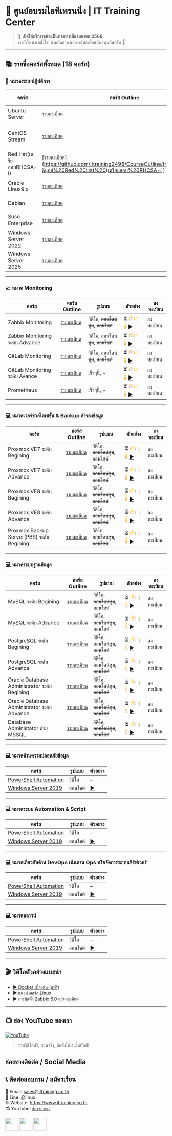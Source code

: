 # 🏫 ศูนย์อบรมไอทีเทรนนิ่ง | IT Training Center

> 📌 **เปิดให้บริการอย่างเป็นทางการเมื่อ เมษายน 2568**  
> เรายังใหม่ แต่ตั้งใจ! ฝากติดตาม และแชร์ต่อเพื่อสนับสนุนกันครับ 🙏

<!--
[![ผู้ติดตาม](https://img.shields.io/github/followers/ittraining2498?label=ผู้ติดตาม&logo=github&style=for-the-badge&color=brightgreen)](https://github.com/ittraining2498?tab=followers)
-->
---

## 📚 รายชื่อคอร์สทั้งหมด (18 คอร์ส)

### 🔧 หมวดระบบปฏิบัติการ

| คอร์ส | คอร์ส Outline | รูปแบบ | ตัวอย่าง | ลงทะเบียน |
|-------|--------|----------|----------|----------|
| Ubuntu Server | [รายละเอียด](https://github.com/ittraining2498/CourseOutline/tree/main/คอร์สลีนุกซ์%20Ubuntu%20Server) | วิดีโอ, ~~ออนไซต์~~| ⏳ <span style="color:orange">เร็ว ๆ นี้</span> [▶️](https://youtu.be/xxx) | ลงทะเบียน | 
| CentOS Stream | [รายละเอียด](../../../CourseOutline/tree/main/03_คอร์สลีนุกซ์%20CentOS%20Stream9) | วิดีโอ, ~~ออนไลน์ซูม~~, ~~ออนไซต์~~ | ⏳ <span style="color:orange">เร็ว ๆ นี้</span> [▶️](https://youtu.be/xxx) | ลงทะเบียน | 
| Red Hat(เตรียสอบRHCSA-I) | [รายละเอียด](https://github.com/ittraining2498/CourseOutline/tree/main/02_คอร์สลีนุกซ์%20Red%20Hat%20(เตรียมสอบ%20RHCSA-I ) | วิดีโอ, ~~ออนไซต์~~| ⏳ <span style="color:orange">เร็ว ๆ นี้</span> [▶️](https://youtu.be/xxx) | ลงทะเบียน | 
| Oracle Linux9.x | [รายละเอียด](../../../CourseOutline/tree/main/04_คอร์สลีนุกซ์%20Oracle%20Linux9.x) | เร็วๆนี้, - | ⏳ <span style="color:orange">เร็ว ๆ นี้</span> [▶️](https://youtu.be/xxx) | ลงทะเบียน | 
| Debian | [รายละเอียด](../../../CourseOutline/tree/main/04_คอร์สลีนุกซ์%20Oracle%20Linux9.x) | เร็วๆนี้, - | ⏳ <span style="color:orange">เร็ว ๆ นี้</span> [▶️](https://youtu.be/xxx) | ลงทะเบียน | 
| Suse Enterprise | [รายละเอียด](../../../CourseOutline/tree/main/04_คอร์สลีนุกซ์%20Oracle%20Linux9.x) | เร็วๆนี้, - | ⏳ <span style="color:orange">เร็ว ๆ นี้</span> [▶️](https://youtu.be/xxx) | ลงทะเบียน | 
| Windows Server 2022 | [รายละเอียด](../../../CourseOutline/tree/main/04_คอร์สลีนุกซ์%20Oracle%20Linux9.x) | เร็วๆนี้, - | ⏳ <span style="color:orange">เร็ว ๆ นี้</span> [▶️](https://youtu.be/xxx) | ลงทะเบียน | 
| Windows Server 2025 | [รายละเอียด](../../../CourseOutline/tree/main/04_คอร์สลีนุกซ์%20Oracle%20Linux9.x) | เร็วๆนี้, - | ⏳ <span style="color:orange">เร็ว ๆ นี้</span> [▶️](https://youtu.be/xxx) | ลงทะเบียน | 
---



### 📈 หมวด Monitoring 

| คอร์ส | คอร์ส Outline | รูปแบบ | ตัวอย่าง | ลงทะเบียน |
|-------|--------|----------|----------|----------|
| Zabbix Monitoring | [รายละเอียด](../../../CourseOutline/tree/main/04_คอร์สลีนุกซ์%20Oracle%20Linux9.x) | วิดีโอ, ~~ออนไลน์ซูม~~, ~~ออนไซต์~~ | ⏳ <span style="color:orange">เร็ว ๆ นี้</span> [▶️](https://youtu.be/xxx) | ลงทะเบียน |
| Zabbix Monitoring ระดับ Advance | [รายละเอียด](../../../CourseOutline/tree/main/04_คอร์สลีนุกซ์%20Oracle%20Linux9.x) | วิดีโอ, ~~ออนไลน์ซูม~~, ~~ออนไซต์~~ | ⏳ <span style="color:orange">เร็ว ๆ นี้</span> [▶️](https://youtu.be/xxx) | ลงทะเบียน |
| GitLab Monitoring | [รายละเอียด](../../../CourseOutline/tree/main/04_คอร์สลีนุกซ์%20Oracle%20Linux9.x) | วิดีโอ, ~~ออนไลน์ซูม~~, ~~ออนไซต์~~ | ⏳ <span style="color:orange">เร็ว ๆ นี้</span> [▶️](https://youtu.be/xxx) | ลงทะเบียน |
| GitLab Monitoring ระดับ Avance | [รายละเอียด](../../../CourseOutline/tree/main/04_คอร์สลีนุกซ์%20Oracle%20Linux9.x) | เร็วๆนี้, - | ⏳ <span style="color:orange">เร็ว ๆ นี้</span> [▶️](https://youtu.be/xxx) | ลงทะเบียน |
| Prometheus | [รายละเอียด](../../../CourseOutline/tree/main/04_คอร์สลีนุกซ์%20Oracle%20Linux9.x) | เร็วๆนี้, - | ⏳ <span style="color:orange">เร็ว ๆ นี้</span> [▶️](https://youtu.be/xxx) | ลงทะเบียน |


---

### 💻 หมวดเวอร์ชวลไลเซชั่น & Backup สำรองข้อมูล 

| คอร์ส | คอร์ส Outline | รูปแบบ | ตัวอย่าง | ลงทะเบียน |
|-------|--------|----------|----------|----------|
| Proxmox VE7 ระดับ Begining | [รายละเอียด](../../../CourseOutline/tree/main/04_คอร์สลีนุกซ์%20Oracle%20Linux9.x) | วิดีโอ, ~~ออนไลน์ซูม~~, ~~ออนไซต์~~ | ⏳ <span style="color:orange">เร็ว ๆ นี้</span> [▶️](https://youtu.be/xxx) | ลงทะเบียน |
| Proxmox VE7 ระดับ Advance | [รายละเอียด](../../../CourseOutline/tree/main/04_คอร์สลีนุกซ์%20Oracle%20Linux9.x) | วิดีโอ, ~~ออนไลน์ซูม~~, ~~ออนไซต์~~ | ⏳ <span style="color:orange">เร็ว ๆ นี้</span> [▶️](https://youtu.be/xxx) | ลงทะเบียน |
| Proxmox VE8 ระดับ Begining | [รายละเอียด](../../../CourseOutline/tree/main/04_คอร์สลีนุกซ์%20Oracle%20Linux9.x) | วิดีโอ, ~~ออนไลน์ซูม~~, ~~ออนไซต์~~ | ⏳ <span style="color:orange">เร็ว ๆ นี้</span> [▶️](https://youtu.be/xxx) | ลงทะเบียน |
| Proxmox VE8 ระดับ Advance | [รายละเอียด](../../../CourseOutline/tree/main/04_คอร์สลีนุกซ์%20Oracle%20Linux9.x) | วิดีโอ, ~~ออนไลน์ซูม~~, ~~ออนไซต์~~ | ⏳ <span style="color:orange">เร็ว ๆ นี้</span> [▶️](https://youtu.be/xxx) | ลงทะเบียน |
| Proxmox Backup Server(PBS) ระดับ Begining | [รายละเอียด](../../../CourseOutline/tree/main/04_คอร์สลีนุกซ์%20Oracle%20Linux9.x) | วิดีโอ, ~~ออนไลน์ซูม~~, ~~ออนไซต์~~ | ⏳ <span style="color:orange">เร็ว ๆ นี้</span> [▶️](https://youtu.be/xxx) | ลงทะเบียน |

---

### 💻 หมวดระบบฐานข้อมูล

| คอร์ส | คอร์ส Outline | รูปแบบ | ตัวอย่าง | ลงทะเบียน |
|-------|--------|----------|----------|----------|
| MySQL ระดับ Begining | [รายละเอียด](../../../CourseOutline/tree/main/04_คอร์สลีนุกซ์%20Oracle%20Linux9.x) | ~~วิดีโอ~~, ~~ออนไลน์ซูม~~, ~~ออนไซต์~~ | ⏳ <span style="color:orange">เร็ว ๆ นี้</span> [▶️](https://youtu.be/xxx) | ลงทะเบียน |
| MySQL ระดับ Advance | [รายละเอียด](../../../CourseOutline/tree/main/04_คอร์สลีนุกซ์%20Oracle%20Linux9.x) | ~~วิดีโอ~~, ~~ออนไลน์ซูม~~, ~~ออนไซต์~~ | ⏳ <span style="color:orange">เร็ว ๆ นี้</span> [▶️](https://youtu.be/xxx) | ลงทะเบียน |
| PostgreSQL ระดับ Begining | [รายละเอียด](../../../CourseOutline/tree/main/04_คอร์สลีนุกซ์%20Oracle%20Linux9.x) | ~~วิดีโอ~~, ~~ออนไลน์ซูม~~, ~~ออนไซต์~~ | ⏳ <span style="color:orange">เร็ว ๆ นี้</span> [▶️](https://youtu.be/xxx) | ลงทะเบียน |
| PostgreSQL ระดับ Advance | [รายละเอียด](../../../CourseOutline/tree/main/04_คอร์สลีนุกซ์%20Oracle%20Linux9.x) | ~~วิดีโอ~~, ~~ออนไลน์ซูม~~, ~~ออนไซต์~~ | ⏳ <span style="color:orange">เร็ว ๆ นี้</span> [▶️](https://youtu.be/xxx) | ลงทะเบียน |
| Oracle Database Administrator ระดับ Begining | [รายละเอียด](../../../CourseOutline/tree/main/04_คอร์สลีนุกซ์%20Oracle%20Linux9.x) | ~~วิดีโอ~~, ~~ออนไลน์ซูม~~, ~~ออนไซต์~~ | ⏳ <span style="color:orange">เร็ว ๆ นี้</span> [▶️](https://youtu.be/xxx) | ลงทะเบียน |
| Oracle Database Administrator ระดับ Advance | [รายละเอียด](../../../CourseOutline/tree/main/04_คอร์สลีนุกซ์%20Oracle%20Linux9.x) | ~~วิดีโอ~~, ~~ออนไลน์ซูม~~, ~~ออนไซต์~~ | ⏳ <span style="color:orange">เร็ว ๆ นี้</span> [▶️](https://youtu.be/xxx) | ลงทะเบียน |
| Database Administator ด้วย MSSQL | [รายละเอียด](../../../CourseOutline/tree/main/04_คอร์สลีนุกซ์%20Oracle%20Linux9.x) | ~~วิดีโอ~~, ~~ออนไลน์ซูม~~, ~~ออนไซต์~~ | ⏳ <span style="color:orange">เร็ว ๆ นี้</span> [▶️](https://youtu.be/xxx) | ลงทะเบียน |
---

### 💻 หมวดด้านความปลอดภัยข้อมูล

| คอร์ส | รูปแบบ | ตัวอย่าง |
|-------|--------|----------|
| [PowerShell Automation](./courses/powershell/README.md) | วิดีโอ | – |
| [Windows Server 2019](./courses/windows/README.md) | ออนไซต์ | [▶️](https://youtu.be/xxx) |

---

### 💻 หมวดระบบ Automation & Script

| คอร์ส | รูปแบบ | ตัวอย่าง |
|-------|--------|----------|
| [PowerShell Automation](./courses/powershell/README.md) | วิดีโอ | – |
| [Windows Server 2019](./courses/windows/README.md) | ออนไซต์ | [▶️](https://youtu.be/xxx) |

---

### 💻 หมวดเกี่ยวกับด้าน DevOps เน้นดาน Ops หรือจัดการระบบเซิร์ฟเวอร์

| คอร์ส | รูปแบบ | ตัวอย่าง |
|-------|--------|----------|
| [PowerShell Automation](./courses/powershell/README.md) | วิดีโอ | – |
| [Windows Server 2019](./courses/windows/README.md) | ออนไซต์ | [▶️](https://youtu.be/xxx) |

---

### 💻 หมวดคลาวน์

| คอร์ส | รูปแบบ | ตัวอย่าง |
|-------|--------|----------|
| [PowerShell Automation](./courses/powershell/README.md) | วิดีโอ | – |
| [Windows Server 2019](./courses/windows/README.md) | ออนไซต์ | [▶️](https://youtu.be/xxx) |

---


## 🎬 วิดีโอตัวอย่างแนะนำ

- [▶️ Docker เบื้องต้น (ดูฟรี)](https://youtu.be/xxxxxx)
- [▶️ แนะนำคอร์ส Linux](https://youtu.be/yyyyyy)
- [▶️ การติดตั้ง Zabbix 6.0 อย่างละเอียด](https://youtu.be/zzzzzz)

---

## 📺 ช่อง YouTube ของเรา
[![YouTube](https://img.shields.io/youtube/channel/subscribers/UCr478a9wEWp7F7vrXX6z5qg?label=กดติดตามช่อง%20YouTube&logo=youtube&style=for-the-badge&color=red)](https://youtube.com/channel/UCr478a9wEWp7F7vrXX6z5qg)

> รวมวิดีโอฟรี, สอนจริง, ติดตั้งใช้งานได้ทันที!

## ช่องทางติดต่อ / Social Media
## 📞 ติดต่อสอบถาม / สมัครเรียน

📧 Email: sales@ittraining.co.th  
📱 Line: @linux  
🌐 Website: https://www.ittraining.co.th  
📺 YouTube: [ช่องของเรา](https://youtube.com/@ittraining2498)

[<img src="https://img.icons8.com/nolan/64/facebook.png" height="40">](https://facebook.com/ittraining2498/)
[<img src="https://img.icons8.com/nolan/64/youtube.png" height="40">](https://youtube.com/ittraining2498)
[<img src="https://img.icons8.com/nolan/64/tiktok.png" height="40">](https://www.tiktok.com/@ittraining2498)
